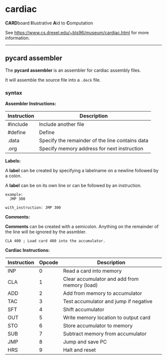 # cardiac

**CARD**board **I**llustrative **A**id to **C**omputation

See https://www.cs.drexel.edu/~bls96/museum/cardiac.html for more information.

---
## pycard assembler

The **pycard assembler** is an assembler for cardiac assembly files.

It will assemble the source file into a `.deck` file.

### syntax

**Assembler Instructions:**

| Instruction | Description                                     |
| ----------- | ----------------------------------------------- |
| #include    | Include another file                            |
| #define     | Define                                          |
| .data       | Specify the remainder of the line contains data |
| .org        | Specify memory address for next instruction     |

**Labels:**

A **label** can be created by specifying a labelname on a newline followed by a colon.

A **label** can be on its own line or can be followed by an instruction.

```
example:
  JMP 300

with_instruction: JMP 300
```

**Comments:**

**Comments** can be created with a semicolon. Anything on the remainder of the line will be ignored by the assmbler.

```
CLA 400 ; Load card 400 into the accumulator.
```

**Cardiac Instructions:**

| Instruction | Opcode | Description                                  |
| ----------- | ------ | -------------------------------------------- |
|	INP         | 0      | Read a card into memory                      |
|	CLA         | 1      | Clear accumulator and add from memory (load) |
|	ADD         | 2      | Add from memory to accumulator               |
|	TAC         | 3      | Test accumulator and jump if negative        |
|	SFT         | 4      | Shift accumulator                            |
|	OUT         | 5      | Write memory location to output card         |
|	STO         | 6      | Store accumulator to memory                  | 
|	SUB         | 7      | Subtract memory from accumulator             |
|	JMP         | 8      | Jump and save PC                             |
|	HRS         | 9      | Halt and reset                               | 

